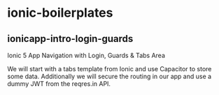 # ionic-boilerplates

## ionicapp-intro-login-guards
 Ionic 5 App Navigation with Login, Guards & Tabs Area

We will start with a tabs template from Ionic and use Capacitor to store some data. Additionally we will secure the routing in our app and use a dummy JWT from the reqres.in API.


